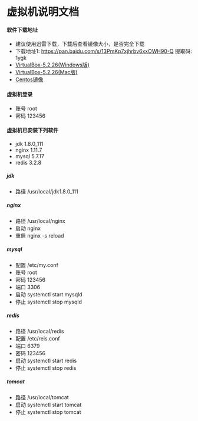 # 虚拟机说明文档
#### 软件下载地址
* 建议使用迅雷下载，下载后查看镜像大小，是否完全下载
* 下载地址1: https://pan.baidu.com/s/13PmKp7xjhrbv6xxOWH90-Q 提取码: 1ygk 
* [VirtualBox-5.2.26(Windows版)](https://file.mukewang.com/shizhan/file/117/VirtualBox-5.2.26-128414-Win.exe)
* [VirtualBox-5.2.26(Mac版)](https://file.mukewang.com/shizhan/file/117/VirtualBox-5.2.26-128414-OSX.dmg)
* [Centos镜像](https://file.mukewang.com/shizhan/file/117/centos7.3.ova)

#### 虚拟机登录
* 账号 root
* 密码 123456

#### 虚拟机已安装下列软件
* jdk 1.8.0_111
* nginx 1.11.7
* mysql 5.7.17
* redis 3.2.8

##### jdk
* 路径 /usr/local/jdk1.8.0_111

##### nginx
* 路径 /usr/local/nginx
* 启动 nginx
* 重启 nginx -s reload

##### mysql
* 配置 /etc/my.conf
* 账号 root
* 密码 123456
* 端口 3306
* 启动 systemctl start mysqld
* 停止 systemctl stop mysqld

##### redis
* 路径 /usr/local/redis
* 配置 /etc/reis.conf
* 端口 6379
* 密码 123456
* 启动 systemctl start redis
* 停止 systemctl stop redis

##### tomcat
* 路径 /usr/local/tomcat
* 启动 systemctl start tomcat
* 停止 systemctl stop tomcat